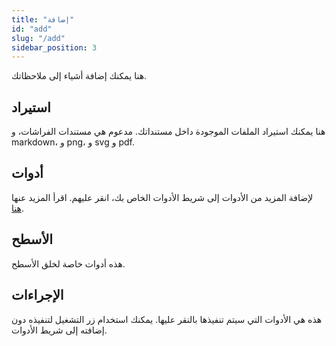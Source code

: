 ```yaml
---
title: "إضافة"
id: "add"
slug: "/add"
sidebar_position: 3
---
```


هنا يمكنك إضافة أشياء إلى ملاحظاتك.

## استيراد

هنا يمكنك استيراد الملفات الموجودة داخل مستنداتك. مدعوم هي مستندات الفراشات، و markdown، و png، و svg و pdf.

## أدوات

لإضافة المزيد من الأدوات إلى شريط الأدوات الخاص بك، انقر عليهم. اقرأ المزيد عنها [هنا](tools).

## الأسطح

هذه أدوات خاصة لخلق الأسطح.

## الإجراءات

هذه هي الأدوات التي سيتم تنفيذها بالنقر عليها. يمكنك استخدام زر التشغيل لتنفيذه دون إضافته إلى شريط الأدوات.
